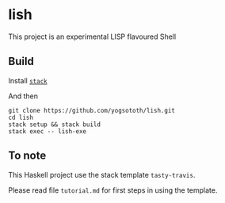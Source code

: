 lish
==========

This project is an experimental LISP flavoured Shell

## Build

Install [`stack`](http://haskellstack.org)

And then

~~~
git clone https://github.com/yogsototh/lish.git
cd lish
stack setup && stack build
stack exec -- lish-exe
~~~

## To note

This Haskell project use the stack template `tasty-travis`.

Please read file `tutorial.md` for first steps in using the template.
